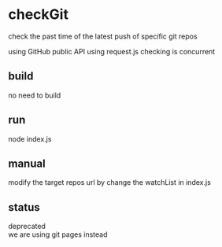 # checkGit
check the past time of the latest push of specific git repos  

using GitHub public API
using request.js
checking is concurrent  

## build
no need to build


## run
node index.js

## manual
modify the target repos url by change the watchList in index.js  

## status
deprecated  
we are using git pages instead  
